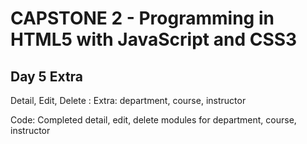 # CAPSTONE 2 - Programming in HTML5 with JavaScript and CSS3

## Day 5 Extra
Detail, Edit, Delete : Extra: department, course, instructor 


Code: Completed detail, edit, delete modules for department, course, instructor